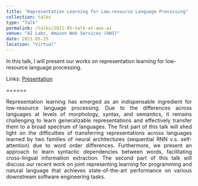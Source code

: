 ```yaml
---
title: "Representation Learning for Low-resource Language Processing"
collection: talks
type: "Talk"
permalink: /talks/2021-05-talk-at-aws-ai
venue: "AI Labs, Amazon Web Services (AWS)"
date: 2021-05-25
location: "Virtual"
---
```


In this talk, I will present our works on representation learning for low-resource language processing.

Links: [Presentation](https://drive.google.com/file/d/1umNya4QBZCm5F0cEwgXM37ty7AXwdEfq)

======

<p align="justify">
  Representation learning has emerged as an indispensable ingredient for low-resource language processing. Due to the differences across languages at levels 
  of morphology, syntax, and semantics, it remains challenging to learn generalizable representations and effectively transfer them to a broad spectrum of 
  languages. The first part of this talk will shed light on the difficulties of transferring representations across languages learned by two families of neural 
  architectures (sequential RNN v.s. self-attention) due to word order differences. Furthermore, we present an approach to learn syntactic dependencies between 
  words, facilitating cross-lingual information extraction. The second part of this talk will discuss our recent work on joint representing learning for 
  programming and natural language that achieves state-of-the-art performance on various downstream software engineering tasks.  
</p>

